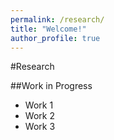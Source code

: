 ```yaml
---
permalink: /research/
title: "Welcome!"
author_profile: true
---
```


#Research

##Work in Progress

- Work 1
- Work 2
- Work 3
